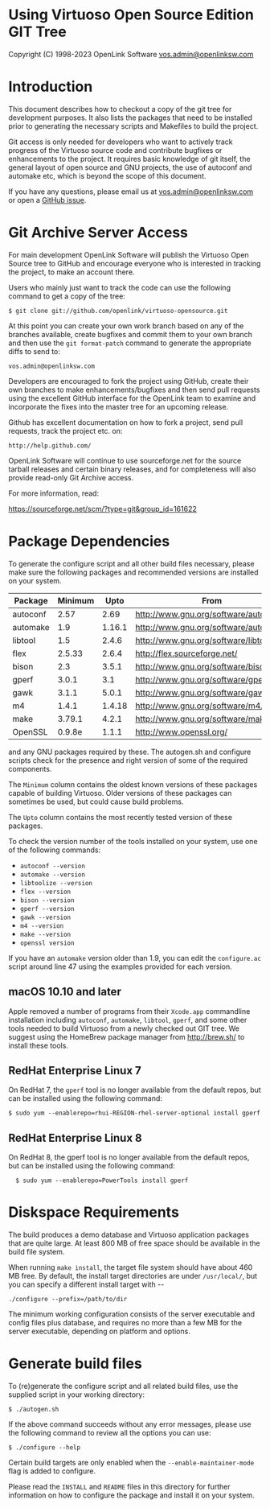 Using Virtuoso Open Source Edition GIT Tree
===========================================

Copyright (C) 1998-2023 OpenLink Software <vos.admin@openlinksw.com>


Introduction
============

This document describes how to checkout a copy of the git tree for
development purposes. It also lists the packages that need to be
installed prior to generating the necessary scripts and Makefiles to
build the project.

Git access is only needed for developers who want to actively track
progress of the Virtuoso source code and contribute bugfixes or
enhancements to the project. It requires basic knowledge of git
itself, the general layout of open source and GNU projects, the use
of autoconf and automake etc, which is beyond the scope of this
document. 

If you have any questions, please email us at <vos.admin@openlinksw.com>
or open a [GitHub issue](https://github.com/openlink/virtuoso-opensource/issues/).


Git Archive Server Access
=========================

For main development OpenLink Software will publish the Virtuoso
Open Source tree to GitHub and encourage everyone who is interested
in tracking the project, to make an account there.

Users who mainly just want to track the code can use the following
command to get a copy of the tree:

    $ git clone git://github.com/openlink/virtuoso-opensource.git


At this point you can create your own work branch based on any of
the branches available, create bugfixes and commit them to your own
branch and then use the `git format-patch` command to generate the
appropriate diffs to send to:

    vos.admin@openlinksw.com


Developers are encouraged to fork the project using GitHub, create
their own branches to make enhancements/bugfixes and then send pull
requests using the excellent GitHub interface for the OpenLink team
to examine and incorporate the fixes into the master tree for an
upcoming release.

Github has excellent documentation on how to fork a project, send
pull requests, track the project etc. on:

    http://help.github.com/


OpenLink Software will continue to use sourceforge.net for the
source tarball releases and certain binary releases, and for
completeness will also provide read-only Git Archive access.

For more information, read:

   https://sourceforge.net/scm/?type=git&group_id=161622




Package Dependencies
====================

To generate the configure script and all other build files necessary,
please make sure the following packages and recommended versions are
installed on your system.

| Package   | Minimum | Upto   | From                                  |
| --------- | ------- | ------ | ------------------------------------- |
| autoconf  | 2.57    | 2.69   | http://www.gnu.org/software/autoconf/ |
| automake  | 1.9     | 1.16.1 | http://www.gnu.org/software/automake/ |
| libtool   | 1.5     | 2.4.6  | http://www.gnu.org/software/libtool/  |
| flex      | 2.5.33  | 2.6.4  | http://flex.sourceforge.net/          |
| bison     | 2.3     | 3.5.1  | http://www.gnu.org/software/bison/    |
| gperf     | 3.0.1   | 3.1    | http://www.gnu.org/software/gperf/    |
| gawk      | 3.1.1   | 5.0.1  | http://www.gnu.org/software/gawk/     |
| m4        | 1.4.1   | 1.4.18 | http://www.gnu.org/software/m4/       |
| make      | 3.79.1  | 4.2.1  | http://www.gnu.org/software/make/     |
| OpenSSL   | 0.9.8e  | 1.1.1  | http://www.openssl.org/               |

and any GNU packages required by these. The autogen.sh and configure
scripts check for the presence and right version of some of the required
components.

The `Minimum` column contains the oldest known versions of these
packages capable of building Virtuoso. Older versions of these
packages can sometimes be used, but could cause build problems.

The `Upto` column contains the most recently tested version of these
packages.

To check the version number of the tools installed on your system,
use one of the following commands:

  * `autoconf --version`
  * `automake --version`
  * `libtoolize --version`
  * `flex --version`
  * `bison --version`
  * `gperf --version`
  * `gawk --version`
  * `m4 --version`
  * `make --version`
  * `openssl version`

If you have an `automake` version older than 1.9, you can edit the 
`configure.ac` script around line 47 using the examples provided for
each version.

macOS 10.10 and later
---------------------
Apple removed a number of programs from their `Xcode.app` commandline
installation including `autoconf`, `automake`, `libtool`, `gperf`, and
some other tools needed to build Virtuoso from a newly checked out
GIT tree. We suggest using the HomeBrew package manager from
http://brew.sh/ to install these tools.


RedHat Enterprise Linux 7
-------------------------
On RedHat 7, the `gperf` tool is no longer available from the default
repos, but can be installed using the following command:

```shell
$ sudo yum --enablerepo=rhui-REGION-rhel-server-optional install gperf
```

RedHat Enterprise Linux 8
-------------------------
On RedHat 8, the gperf tool is no longer available from the default
repos, but can be installed using the following command:

```shell
  $ sudo yum --enablerepo=PowerTools install gperf
```

Diskspace Requirements
======================

The build produces a demo database and Virtuoso application packages
that are quite large. At least 800 MB of free space should be available
in the build file system.

When running `make install`, the target file system should have about 460
MB free. By default, the install target directories are under `/usr/local/`,
but you can specify a different install target with --

    ./configure --prefix=/path/to/dir

The minimum working configuration consists of the server executable
and config files plus database, and requires no more than a few MB for 
the server executable, depending on platform and options.


Generate build files
====================

To (re)generate the configure script and all related build files,
use the supplied script in your working directory:

    $ ./autogen.sh

If the above command succeeds without any error messages, please use the
following command to review all the options you can use:

    $ ./configure --help

Certain build targets are only enabled when the `--enable-maintainer-mode`
flag is added to configure.

Please read the `INSTALL` and `README` files in this directory for further
information on how to configure the package and install it on your system.
